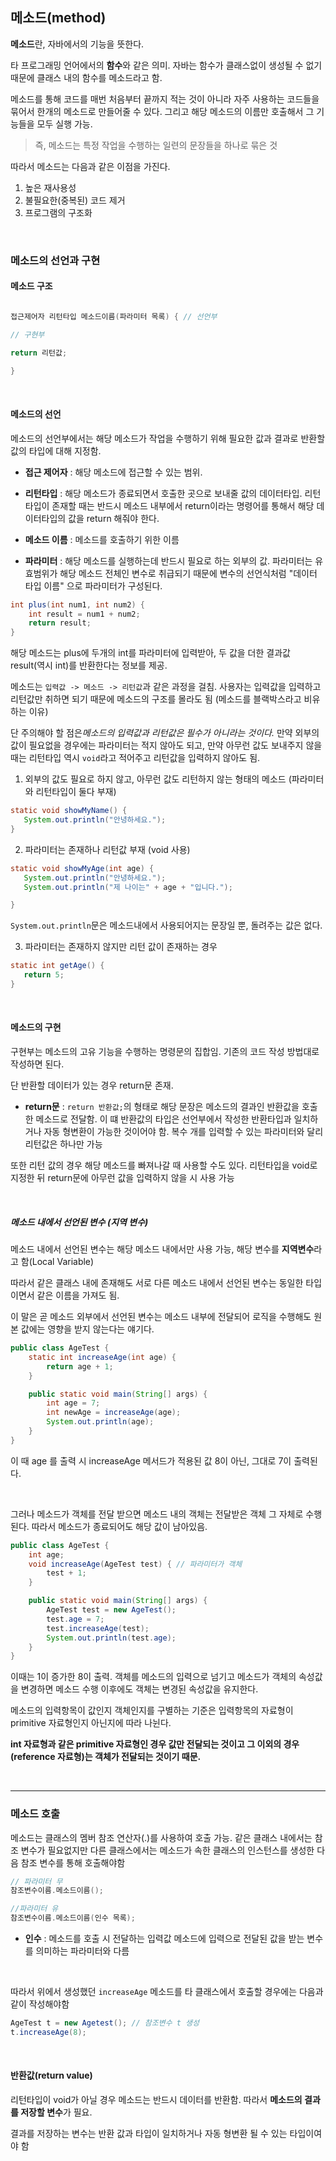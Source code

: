 ## 메소드(method)

**메소드**란, 자바에서의 기능을 뜻한다.

타 프로그래밍 언어에서의 **함수**와 같은 의미. 자바는 함수가 클래스없이 생성될 수 없기 때문에 클래스 내의 함수를 메소드라고 함.

메소드를 통해 코드를 매번 처음부터 끝까지 적는 것이 아니라 자주 사용하는 코드들을 묶어서 한개의 메소드로 만들어줄 수 있다. 그리고 해당 메소드의 이름만 호출해서 그 기능들을 모두 실행 가능.

> 즉, 메소드는 특정 작업을 수행하는 일련의 문장들을 하나로 묶은 것

따라서 메소드는 다음과 같은 이점을 가진다.

1. 높은 재사용성
2. 불필요한(중복된) 코드 제거
3. 프로그램의 구조화

<br>

### 메소드의 선언과 구현

#### 메소드 구조

```java

접근제어자 리턴타입 메소드이름(파라미터 목록) { // 선언부

// 구현부

return 리턴값;

}

```

<br>

#### 메소드의 선언

메소드의 선언부에서는 해당 메소드가 작업을 수행하기 위해 필요한 값과 결과로 반환할 값의 타입에 대해 지정함.

- **접근 제어자** : 해당 메소드에 접근할 수 있는 범위.

- **리턴타입** : 해당 메소드가 종료되면서 호출한 곳으로 보내줄 값의 데이터타입.
  리턴 타입이 존재할 때는 반드시 메소드 내부에서 return이라는 명령어를 통해서 해당 데이터타입의 값을 return 해줘야 한다.

- **메소드 이름** : 메소드를 호출하기 위한 이름

- **파라미터** : 해당 메소드를 실행하는데 반드시 필요로 하는 외부의 값.
  파라미터는 유효범위가 해당 메소드 전체인 변수로 취급되기 때문에 변수의 선언식처럼 "데이터 타입 이름" 으로 파라미터가 구성된다.

```java
int plus(int num1, int num2) {
    int result = num1 + num2;
    return result;
}
```

해당 메소드는 plus에 두개의 int를 파라미터에 입력받아, 두 값을 더한 결과값 result(역시 int)를 반환한다는 정보를 제공.

메소드는 `입력값 -> 메소드 -> 리턴값`과 같은 과정을 걸침. 사용자는 입력값을 입력하고 리턴값만 취하면 되기 때문에 메소드의 구조를 몰라도 됨 (메소드를 블랙박스라고 비유하는 이유)

단 주의해야 할 점은*메소드의 입력값과 리턴값은 필수가 아니라는 것이다.* 만약 외부의 값이 필요없을 경우에는 파라미터는 적지 않아도 되고, 만약 아무런 값도 보내주지 않을 때는 리턴타입 역시 `void`라고 적어주고 리턴값을 입력하지 않아도 됨.

1. 외부의 값도 필요로 하지 않고, 아무런 값도 리턴하지 않는 형태의 메소드 (파라미터와 리턴타입이 둘다 부재)

```java
static void showMyName() {
   System.out.println("안녕하세요.");
}
```

2. 파라미터는 존재하나 리턴값 부재 (void 사용)

```java
static void showMyAge(int age) {
   System.out.println("안녕하세요.");
   System.out.println("제 나이는" + age + "입니다.");

}
```

`System.out.println`문은 메소드내에서 사용되어지는 문장일 뿐, 돌려주는 값은 없다.

3. 파라미터는 존재하지 않지만 리턴 값이 존재하는 경우

```java
static int getAge() {
   return 5;
}
```

<br>

#### 메소드의 구현

구현부는 메소드의 고유 기능을 수행하는 명령문의 집합임. 기존의 코드 작성 방법대로 작성하면 된다.

단 반환할 데이터가 있는 경우 return문 존재.

- **return문** : `return 반환값;`의 형태로 해당 문장은 메소드의 결과인 반환값을 호출한 메소드로 전달함.
  이 떄 반환값의 타입은 선언부에서 작성한 반환타입과 일치하거나 자동 형변환이 가능한 것이어야 함.
  복수 개를 입력할 수 있는 파라미터와 달리 리턴값은 하나만 가능

또한 리턴 값의 경우 해당 메소드를 빠져나갈 때 사용할 수도 있다. 리턴타입을 void로 지정한 뒤 return문에 아무런 값을 입력하지 않을 시 사용 가능

<br>

##### 메소드 내에서 선언된 변수 (지역 변수)

메소드 내에서 선언된 변수는 해당 메소드 내에서만 사용 가능, 해당 변수를 **지역변수**라고 함(Local Variable)

따라서 같은 클래스 내에 존재해도 서로 다른 메소드 내에서 선언된 변수는 동일한 타입이면서 같은 이름을 가져도 됨.

이 말은 곧 메소드 외부에서 선언된 변수는 메소드 내부에 전달되어 로직을 수행해도 원본 값에는 영향을 받지 않는다는 얘기다.

```java
public class AgeTest {
    static int increaseAge(int age) {
        return age + 1;
    }

    public static void main(String[] args) {
        int age = 7;
        int newAge = increaseAge(age);
        System.out.println(age);
    }
}
```

이 때 age 를 출력 시 increaseAge 메서드가 적용된 값 8이 아닌, 그대로 7이 출력된다.

<br>

그러나 메소드가 객체를 전달 받으면 메소드 내의 객체는 전달받은 객체 그 자체로 수행된다. 따라서 메소드가 종료되어도 해당 값이 남아있음.

```java
public class AgeTest {
    int age;
    void increaseAge(AgeTest test) { // 파라미터가 객체
        test + 1;
    }

    public static void main(String[] args) {
        AgeTest test = new AgeTest();
        test.age = 7;
        test.increaseAge(test);
        System.out.println(test.age);
    }
}
```

이때는 1이 증가한 8이 출력. 객체를 메소드의 입력으로 넘기고 메소드가 객체의 속성값을 변경하면 메소드 수행 이후에도 객체는 변경된 속성값을 유지한다.

메소드의 입력항목이 값인지 객체인지를 구별하는 기준은 입력항목의 자료형이 primitive 자료형인지 아닌지에 따라 나뉜다.

**int 자료형과 같은 primitive 자료형인 경우 값만 전달되는 것이고 그 이외의 경우(reference 자료형)는 객체가 전달되는 것이기 때문.**

<br>

---

### 메소드 호출

메소드는 클래스의 멤버 참조 연산자(.)를 사용하여 호출 가능.
같은 클래스 내에서는 참조 변수가 필요없지만 다른 클래스에서는 메소드가 속한 클래스의 인스턴스를 생성한 다음 참조 변수를 통해 호출해야함

```java
// 파라미터 무
참조변수이름.메소드이름();

//파라미터 유
참조변수이름.메소드이름(인수 목록);
```

- **인수** : 메소드를 호출 시 전달하는 입력값
  메소드에 입력으로 전달된 값을 받는 변수를 의미하는 파라미터와 다름

<br>

따라서 위에서 생성했던 `increaseAge` 메소드를 타 클래스에서 호출할 경우에는 다음과 같이 작성해야함

```java
AgeTest t = new Agetest(); // 참조변수 t 생성
t.increaseAge(8);
```

<br>

#### 반환값(return value)

리턴타입이 void가 아닐 경우 메소드는 반드시 데이터를 반환함. 따라서 **메소드의 결과를 저장할 변수**가 필요.

결과를 저장하는 변수는 반환 값과 타입이 일치하거나 자동 형변환 될 수 있는 타입이여야 함

